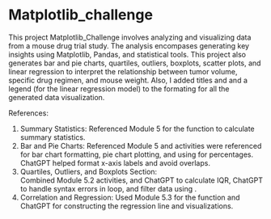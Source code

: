 # Matplotlib_challenge

 This project Matplotlib_Challenge involves analyzing and visualizing data from a mouse drug trial study.  The analysis encompases generating key
 insights using Matplotlib, Pandas, and statistical tools.  This project also generates bar and pie charts, quartiles, outliers, boxplots, scatter
 plots, and linear regression to interpret the relationship between tumor volume, specific drug regimen, and mouse weight.  Also, I added titles and 
 and a legend (for the linear regression model) to the formating for all the generated data visualization.    

 References: 
 1.  Summary Statistics: 
 Referenced Module 5 for the <agg> function to calculate summary statistics.
 2.  Bar and Pie Charts: 
 Referenced Module 5 and activities were referenced for bar chart formatting, pie chart plotting, and using <autopct> for percentages.
 ChatGPT helped format x-axis labels and avoid overlaps.
 3.  Quartiles, Outliers, and Boxplots Section:  
 Combined Module 5.2 activities, and ChatGPT to calculate IQR, ChatGPT to handle syntax errors in <for> loop, and filter data using <isin>.
 4.  Correlation and Regression:
 Used Module 5.3 for the <from scipy.stats importlingress> function and ChatGPT for constructing the regression line and visualizations.
